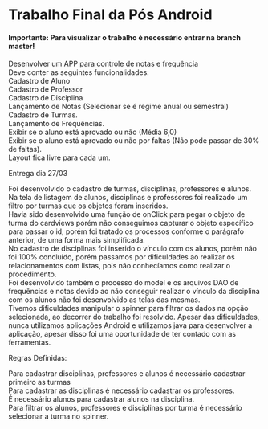 # Trabalho Final da Pós Android


#### Importante: Para visualizar o trabalho é necessário entrar na branch master!

Desenvolver um APP para controle de notas e frequência    
Deve conter as seguintes funcionalidades:    
Cadastro de Aluno    
Cadastro de Professor    
Cadastro de Disciplina    
Lançamento de Notas (Selecionar se é regime anual ou semestral)    
Cadastro de Turmas.    
Lançamento de Frequências.    
Exibir se o aluno está aprovado ou não (Média 6,0)    
Exibir se o aluno está aprovado ou não por faltas (Não pode passar de 30% de faltas).    
Layout fica livre para cada um.    
 
Entrega dia 27/03    

Foi desenvolvido o cadastro de turmas, disciplinas, professores e alunos.     
Na tela de listagem de alunos, disciplinas e professores foi realizado um filtro por turmas que os objetos foram inseridos.    
Havia sido desenvolvido uma função de onClick para pegar o objeto de turma do cardviews porém não conseguimos capturar o objeto específico para passar o id, porém foi tratado os processos conforme o parágrafo anterior, de uma forma mais simplificada.    
No cadastro de disciplinas foi inserido o vínculo com os alunos, porém não foi 100% concluído, porém passamos por dificuldades ao realizar os relacionamentos com listas, pois não conhecíamos como realizar o procedimento.    
Foi desenvolvido também o processo do model e os arquivos DAO de frequências e notas devido ao não conseguir realizar o vínculo da disciplina com os alunos não foi desenvolvido as telas das mesmas.    
Tivemos dificuldades manipular o spinner para filtrar os dados na opção selecionada, ao decorrer do trabalho foi resolvido.
Apesar das dificuldades, nunca utilizamos aplicações Android e utilizamos java para desenvolver a aplicação, apesar disso foi uma oportunidade de ter contado com as ferramentas.    

Regras Definidas:    

Para cadastrar disciplinas, professores e alunos é necessário cadastrar primeiro as turmas    
Para cadastrar as disciplinas é necessário cadastrar os professores.    
É necessário alunos para cadastrar alunos na disciplina.    
Para filtrar os alunos, professores e disciplinas por turma é necessário selecionar a turma no spinner.    
